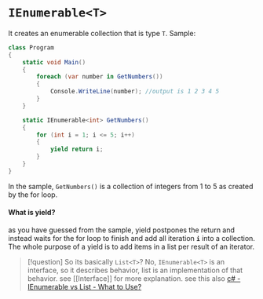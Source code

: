 # `IEnumerable<T>`
It creates an enumerable collection that is type `T`.
Sample:
```c#
class Program
{
    static void Main()
    {
        foreach (var number in GetNumbers())
        {
            Console.WriteLine(number); //output is 1 2 3 4 5
        }
    }

    static IEnumerable<int> GetNumbers()
    {
        for (int i = 1; i <= 5; i++)
        {
            yield return i;
        }
    }
}
```
In the sample, `GetNumbers()` is a collection of integers from 1 to 5 as created by the for loop. 
#### What is yield?
as you have guessed from the sample, yield postpones the return and instead waits for the for loop to finish and add all iteration **`i`** into a collection.
The whole purpose of a yield is to add items in a list per result of an iterator.

>[!question] So its basically `List<T>`?
> No, `IEnumerable<T>` is an interface, so it describes behavior, list is an implementation of that behavior.
> see [[Interface]] for more explanation.
> see this also [c# - IEnumerable vs List - What to Use?](https://stackoverflow.com/questions/3628425/ienumerable-vs-list-what-to-use-how-do-they-work)